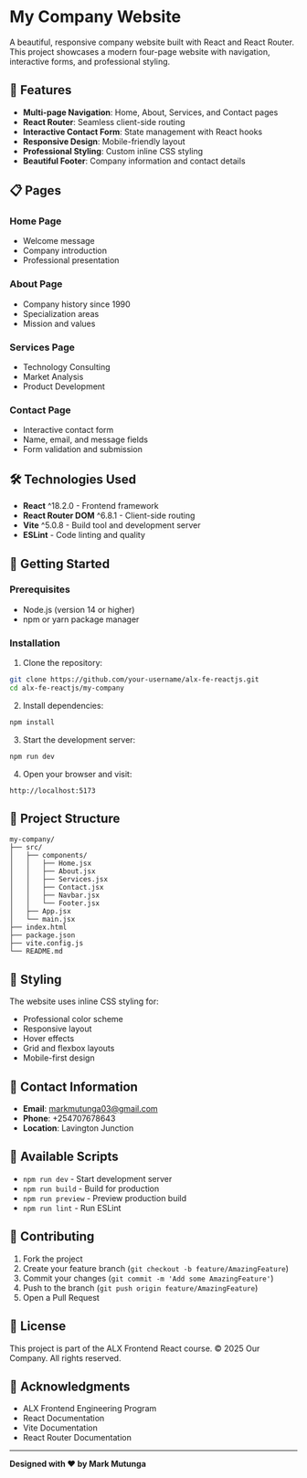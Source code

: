 # My Company Website

A beautiful, responsive company website built with React and React Router. This project showcases a modern four-page website with navigation, interactive forms, and professional styling.

## 🚀 Features

- **Multi-page Navigation**: Home, About, Services, and Contact pages
- **React Router**: Seamless client-side routing
- **Interactive Contact Form**: State management with React hooks
- **Responsive Design**: Mobile-friendly layout
- **Professional Styling**: Custom inline CSS styling
- **Beautiful Footer**: Company information and contact details

## 📋 Pages

### Home Page
- Welcome message
- Company introduction
- Professional presentation

### About Page
- Company history since 1990
- Specialization areas
- Mission and values

### Services Page
- Technology Consulting
- Market Analysis
- Product Development

### Contact Page
- Interactive contact form
- Name, email, and message fields
- Form validation and submission

## 🛠️ Technologies Used

- **React** ^18.2.0 - Frontend framework
- **React Router DOM** ^6.8.1 - Client-side routing
- **Vite** ^5.0.8 - Build tool and development server
- **ESLint** - Code linting and quality

## 🚀 Getting Started

### Prerequisites
- Node.js (version 14 or higher)
- npm or yarn package manager

### Installation

1. Clone the repository:
```bash
git clone https://github.com/your-username/alx-fe-reactjs.git
cd alx-fe-reactjs/my-company
```

2. Install dependencies:
```bash
npm install
```

3. Start the development server:
```bash
npm run dev
```

4. Open your browser and visit:
```
http://localhost:5173
```

## 📁 Project Structure

```
my-company/
├── src/
│   ├── components/
│   │   ├── Home.jsx
│   │   ├── About.jsx
│   │   ├── Services.jsx
│   │   ├── Contact.jsx
│   │   ├── Navbar.jsx
│   │   └── Footer.jsx
│   ├── App.jsx
│   └── main.jsx
├── index.html
├── package.json
├── vite.config.js
└── README.md
```

## 🎨 Styling

The website uses inline CSS styling for:
- Professional color scheme
- Responsive layout
- Hover effects
- Grid and flexbox layouts
- Mobile-first design

## 📱 Contact Information

- **Email**: markmutunga03@gmail.com
- **Phone**: +254707678643
- **Location**: Lavington Junction

## 🚀 Available Scripts

- `npm run dev` - Start development server
- `npm run build` - Build for production
- `npm run preview` - Preview production build
- `npm run lint` - Run ESLint

## 🤝 Contributing

1. Fork the project
2. Create your feature branch (`git checkout -b feature/AmazingFeature`)
3. Commit your changes (`git commit -m 'Add some AmazingFeature'`)
4. Push to the branch (`git push origin feature/AmazingFeature`)
5. Open a Pull Request

## 📄 License

This project is part of the ALX Frontend React course. © 2025 Our Company. All rights reserved.

## 🙏 Acknowledgments

- ALX Frontend Engineering Program
- React Documentation
- Vite Documentation
- React Router Documentation

---

**Designed with ❤️ by Mark Mutunga**
